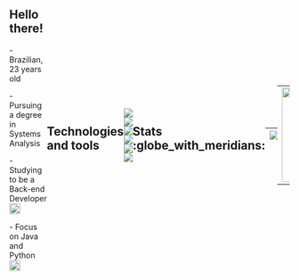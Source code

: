 <div style="display: flex; align-items: center;">
  <div>
    <h2>Hello there!</h2>
    <p>- Brazilian, 23 years old 
    <p>- Pursuing a degree in Systems Analysis
    <p>- Studying to be a Back-end Developer <img src="https://cdn.jsdelivr.net/gh/devicons/devicon/icons/java/java-original.svg" height="20"/></p>
    <p>- Focus on Java and Python <img src="https://cdn.jsdelivr.net/gh/devicons/devicon/icons/python/python-original.svg" height="20" /></p>
  </div>
  </tr>
</table>

<h2>Technologies and tools</h2>

####      ![](https://img.shields.io/badge/Python-blue) ![](https://img.shields.io/badge/JAVA-blue) ![](https://img.shields.io/badge/HTML5-blue)  ![](https://img.shields.io/badge/CSS3-blue) ![](https://img.shields.io/badge/Javascrpit-blue) ![](https://img.shields.io/badge/GIT-blue)

<h2> Stats :globe_with_meridians: </h2>

|![](http://github-profile-summary-cards.vercel.app/api/cards/profile-details?username=sandypiropo&theme=algolia)|![](http://github-profile-summary-cards.vercel.app/api/cards/productive-time?username=sandypiropo&theme=algolia&utcOffset=8)|
|---|---|

<table style="margin: 0 auto;" align="center">
  <tr>
    <td>
      <img height="170px" src="https://github-readme-streak-stats.herokuapp.com/?user=sandypiropo&theme=algolia&hide_border=false"/>
    </td>
    <td>
      <img height="170px" src="https://github-readme-stats.vercel.app/api/top-langs/?username=sandypiropo&layout=compact&theme=algolia&count_private=true"/>
    </td>
  </tr>
</table>
